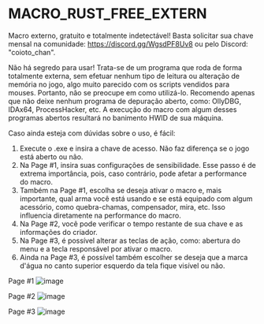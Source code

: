 # MACRO_RUST_FREE_EXTERN

Macro externo, gratuito e totalmente indetectável! Basta solicitar sua chave mensal na comunidade: https://discord.gg/WgsdPF8Uv8 ou pelo Discord: "coioto_chan".

Não há segredo para usar! Trata-se de um programa que roda de forma totalmente externa, sem efetuar nenhum tipo de leitura ou alteração de memória no jogo, algo muito parecido com os scripts vendidos para mouses. Portanto, não se preocupe em como utilizá-lo. Recomendo apenas que não deixe nenhum programa de depuração aberto, como: OllyDBG, IDAx64, ProcessHacker, etc. A execução do macro com algum desses programas abertos resultará no banimento HWID de sua máquina.

Caso ainda esteja com dúvidas sobre o uso, é fácil:

1) Execute o .exe e insira a chave de acesso. Não faz diferença se o jogo está aberto ou não.
2) Na Page #1, insira suas configurações de sensibilidade. Esse passo é de extrema importância, pois, caso contrário, pode afetar a performance do macro.
3) Também na Page #1, escolha se deseja ativar o macro e, mais importante, qual arma você está usando e se está equipado com algum acessório, como quebra-chamas, compensador, mira, etc. Isso influencia diretamente na performance do macro.
4) Na Page #2, você pode verificar o tempo restante de sua chave e as informações do criador.
5) Na Page #3, é possível alterar as teclas de ação, como: abertura do menu e a tecla responsável por ativar o macro.
6) Ainda na Page #3, é possível também escolher se deseja que a marca d'água no canto superior esquerdo da tela fique visível ou não.

Page #1
![image](https://github.com/user-attachments/assets/cbdbf20b-35f3-48f5-b01e-27797b8e9019)


Page #2
![image](https://github.com/user-attachments/assets/54023f6e-1e9a-4ff2-be1f-0500381a9095)

Page #3
![image](https://github.com/user-attachments/assets/116bd405-4bf4-431d-b8e6-0548323a4eda)
